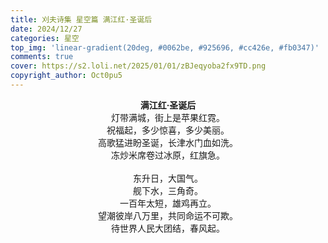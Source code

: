```yaml
---
title: 刈夫诗集 星空篇 满江红·圣诞后
date: 2024/12/27
categories: 星空
top_img: 'linear-gradient(20deg, #0062be, #925696, #cc426e, #fb0347)'
comments: true
cover: https://s2.loli.net/2025/01/01/zBJeqyoba2fx9TD.png
copyright_author: Oct0pu5
---
```


<center>
<b>满江红·圣诞后</b><br>
灯带满城，街上是苹果红霓。<br>
祝福起，多少惊喜，多少美丽。<br>
高歌猛进盼圣诞，长津水门血如洗。<br>
冻炒米席卷过冰原，红旗急。<br>
<br>
东升日，大国气。<br>
舰下水，三角奇。<br>
一百年太短，雄鸡再立。<br>
望潮彼岸八万里，共同命运不可欺。<br>
待世界人民大团结，春风起。<br>